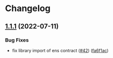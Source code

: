 # Changelog

## [1.1.1](https://github.com/fairDataSociety/fdp-contracts/compare/v1.1.0...v1.1.1) (2022-07-11)


### Bug Fixes

* fix library import of ens contract ([#42](https://github.com/fairDataSociety/fdp-contracts/issues/42)) ([fa6f1ac](https://github.com/fairDataSociety/fdp-contracts/commit/fa6f1aceb14070844d618f8666b8af0479ff33ee))
